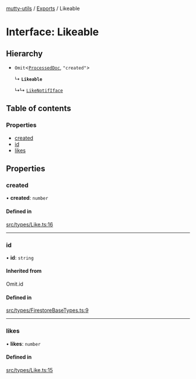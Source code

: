 [mutty-utils](../README.md) / [Exports](../modules.md) / Likeable

# Interface: Likeable

## Hierarchy

- `Omit`<[`ProcessedDoc`](ProcessedDoc.md), ``"created"``\>

  ↳ **`Likeable`**

  ↳↳ [`LikeNotifIface`](LikeNotifIface.md)

## Table of contents

### Properties

- [created](Likeable.md#created)
- [id](Likeable.md#id)
- [likes](Likeable.md#likes)

## Properties

### created

• **created**: `number`

#### Defined in

[src/types/Like.ts:16](https://github.com/jonlaing/mutty-utils/blob/3ab5f76/src/types/Like.ts#L16)

___

### id

• **id**: `string`

#### Inherited from

Omit.id

#### Defined in

[src/types/FirestoreBaseTypes.ts:9](https://github.com/jonlaing/mutty-utils/blob/3ab5f76/src/types/FirestoreBaseTypes.ts#L9)

___

### likes

• **likes**: `number`

#### Defined in

[src/types/Like.ts:15](https://github.com/jonlaing/mutty-utils/blob/3ab5f76/src/types/Like.ts#L15)
